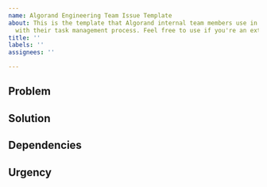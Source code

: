 ```yaml
---
name: Algorand Engineering Team Issue Template
about: This is the template that Algorand internal team members use in conjunction
  with their task management process. Feel free to use if you're an external contributor.
title: ''
labels: ''
assignees: ''

---
```


## Problem
<!-- What is the problem that we’re trying to solve? -->

## Solution
<!-- What is the potential/suggested Solution? Document more than one if possible. -->

## Dependencies
<!-- Does the solution have any team or design dependencies? -->

## Urgency
<!-- What is the urgency here and why? -->
